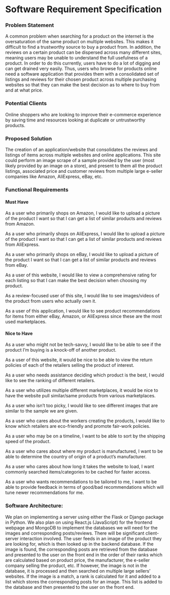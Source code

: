 # Software Requirement Specification

### Problem Statement

A common problem when searching for a product on the internet is the oversaturation of the same product on multiple websites. This makes it difficult to find a trustworthy source to buy a product from. In addition, the reviews on a certain product can be dispersed across many different sites, meaning users may be unable to understand the full usefulness of a product. In order to do this currently, users have to do a lot of digging and can get drained very easily. Thus, users who browse for products online need a software application that provides them with a consolidated set of listings and reviews for their chosen product across multiple purchasing websites so that they can make the best decision as to where to buy from and at what price.

### Potential Clients

Online shoppers who are looking to improve their e-commerce experience by saving time and resources looking at duplicate or untrustworthy products.

### Proposed Solution

The creation of an application/website that consolidates the reviews and listings of items across multiple websites and online applications. This site could perform an image scrape of a sample provided by the user (most likely provided by an image on a store), and present to them all the product listings, associated price and customer reviews from multiple large e-seller companies like Amazon, AliExpress, eBay, etc.

### Functional Requirements

#### Must Have

As a user who primarily shops on Amazon, I would like to upload a picture of the product I want so that I can get a list of similar products and reviews from Amazon.

As a user who primarily shops on AliExpress, I would like to upload a picture of the product I want so that I can get a list of similar products and reviews from AliExpress.

As a user who primarily shops on eBay, I would like to upload a picture of the product I want so that I can get a list of similar products and reviews from eBay.

As a user of this website, I would like to view a comprehensive rating for each listing so that I can make the best decision when choosing my product.

As a review-focused user of this site, I would like to see images/videos of the product from users who actually own it.

As a user of this application, I would like to see product recommendations for items from either eBay, Amazon, or AliExpress since these are the most used marketplaces.

#### Nice to Have

As a user who might not be tech-savvy, I would like to be able to see if the product I’m buying is a knock-off of another product.

As a user of this website, it would be nice to be able to view the return policies of each of the retailers selling the product of interest.

As a user who needs assistance deciding which product is the best, I would like to see the ranking of different retailers.

As a user who utilizes multiple different marketplaces, it would be nice to have the website pull similar/same products from various marketplaces.

As a user who isn’t too picky, I would like to see different images that are similar to the sample we are given.

As a user who cares about the workers creating the products, I would like to know which retailers are eco-friendly and promote fair-work policies.

As a user who may be on a timeline, I want to be able to sort by the shipping speed of the product.

As a user who cares about where my product is manufactured, I want to be able to determine the country of origin of a product’s manufacturer.

As a user who cares about how long it takes the website to load, I want commonly searched items/categories to be cached for faster access.

As a user who wants recommendations to be tailored to me, I want to be able to provide feedback in terms of good/bad recommendations which will tune newer recommendations for me.

### Software Architecture:

We plan on implementing a server using either the Flask or Django package in Python. We also plan on using React.js (JavaScript) for the frontend webpage and MongoDB to implement the databases we will need for the images and corresponding posts/reviews. There will be significant client-server interaction involved. The user feeds in an image of the product they are looking for, which is then looked up in the backend database. If the image is found, the corresponding posts are retrieved from the database and presented to the user on the front end in the order of their ranks which are calculated based on product price, the manufacturer, the e-seller company selling the product, etc. If however, the image is not in the database, it is processed and then searched on multiple large sellers’ websites. If the image is a match, a rank is calculated for it and added to a list which stores the corresponding posts for an image. This list is added to the database and then presented to the user on the front end.